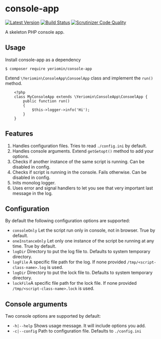 console-app
===========

[![Latest Version](https://img.shields.io/packagist/v/yeriomin/console-app.svg)](https://packagist.org/packages/yeriomin/console-app)
[![Build Status](https://travis-ci.org/yeriomin/console-app.svg?branch=master)](https://travis-ci.org/yeriomin/console-app)
[![Scrutinizer Code Quality](https://scrutinizer-ci.com/g/yeriomin/console-app/badges/quality-score.png)](https://scrutinizer-ci.com/g/yeriomin/console-app)

A skeleton PHP console app.

Usage
-----

Install console-app as a dependency

`$ composer require yeriomin/console-app`

Extend `\Yeriomin\ConsoleApp\ConsoelApp` class and implement the `run()` method.

```
    <?php
    class MyConsoleApp extends \Yeriomin\ConsoleApp\ConsoelApp {
        public function run()
        {
            $this->logger->info('Hi');
        }
    }
```

Features
--------

1. Handles configuration files. Tries to read `./config.ini` by default.
2. Handles console arguments. Extend `getGetopt()` method to add your options.
3. Checks if another instance of the same script is running. Can be disabled in config.
4. Checks if script is running in the console. Fails otherwise. Can be disabled in config.
5. Inits monolog logger.
6. Uses error and signal handlers to let you see that very important last message in the log.

Configuration
-------------

By default the following configuration options are supported:

* `consoleOnly` Let the script run only in console, not in browser. True by default.
* `oneInstanceOnly` Let only one instance of the script be running at any time. True by default.
* `logDir` Directory to put the log file to. Defaults to system temporary directory.
* `logFile` A specific file path for the log. If none provided `/tmp/<script-class-name>.log` is used.
* `logDir` Directory to put the lock file to. Defaults to system temporary directory.
* `lockFile`A specific file path for the lock file. If none provided `/tmp/<script-class-name>.lock` is used.

Console arguments
-----------------

Two console options are supported by default:

* `-h|--help` Shows usage message. It will include options you add.
* `-c|--config` Path to configuration file. Defaults to `./config.ini`
